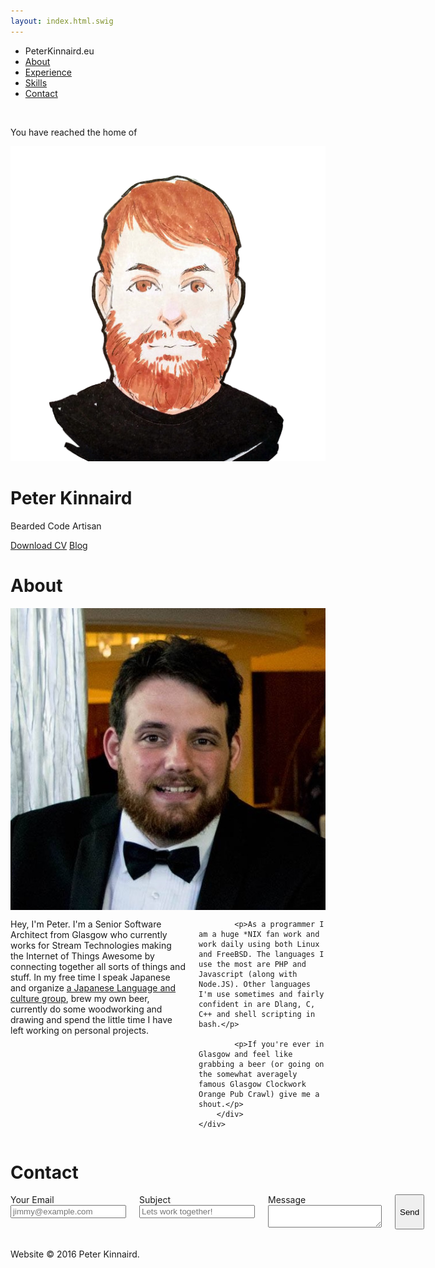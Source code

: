 ```yaml
---
layout: index.html.swig
---
```


<div class="top-bar">
  <div class="top-bar-left">
    <ul class="dropdown menu" data-dropdown-menu>
      <li class="zen-white menu-text">PeterKinnaird.eu</li>
      <li><a href="#about">About</a></li>
      <!--<li><a href="#blog">Blog</a></li> -->
      <li><a href="#about">Experience</a></li>
      <li><a href="#skills">Skills</a></li>
      <li><a href="#contact">Contact</a></li>
    </ul>
  </div>
</div>

<div class="introbox">
	&nbsp;
    <div class="introbox-inner">
    	<p class='no-vertical-margins'>You have reached the home of</p>
    	<img src="public/images/peter_drawing_no_back.png" class='face-bordered'></img>
        <h1>Peter Kinnaird</h1>
        <p id='main-subtitle'>Bearded Code Artisan</p>
        <a href="public/cv_peter_kinnaird.pdf" class="button button-bordered">Download CV</a>
        <a href="public/cv_peter_kinnaird.pdf" class="button button-bordered">Blog</a>
    </div>
</div>


<div id='about' class='section zen-white-background'>
	<div class='row'>
		<div class="columns small-12">
			<h1 class='section-header-title'>About</h1>
		</div>
	</div>
	<div class='row align-middle'>
		<div class="columns small-12 medium-3">
			<img src="public/images/peter_tux.jpg" class='face-bordered-large'></img>
		</div>
		<div class="columns small-12 medium-9">
			<p>Hey, I'm Peter. I'm a Senior Software Architect from Glasgow who currently works for Stream Technologies making the Internet of Things Awesome by connecting together all sorts of things and stuff. In my free time I speak Japanese and organize <a href="http://www.meetup.com/Japanese-language-and-culture-in-Glasgow/">a Japanese Language and culture group</a>, brew my own beer, currently do some woodworking and drawing and spend the little time I have left working on personal projects.</p>
			
			<p>As a programmer I am a huge *NIX fan work and work daily using both Linux and FreeBSD. The languages I use the most are PHP and Javascript (along with Node.JS). Other languages I'm use sometimes and fairly confident in are Dlang, C, C++ and shell scripting in bash.</p>

			<p>If you're ever in Glasgow and feel like grabbing a beer (or going on the somewhat averagely famous Glasgow Clockwork Orange Pub Crawl) give me a shout.</p>
		</div>
	</div>
</div>


<div id='contact' class='section'>
	<div class='row'>
		<div class="columns small-12">
			<h1 class='section-header-title'>Contact</h1>
		</div>
	</div>
	<div class='row'>
		<div class="columns small-12 medium-6">
			<label>
				Your Email
				<input type="email" placeholder="jimmy@example.com"></input>
			</label>
			<label>
				Subject
				<input type="text" placeholder="Lets work together!"></input>
			</label>
			<label>
				Message
				<textarea id='email-message'></textarea>
			</label>
			<button type='submit' class='button'>Send</button>
		</div>
		<div class="columns small-12 medium-6">
		</div>
	</div>
</div>
<div class="footer">
&nbsp;
<div class='row'>
	<div class="columns small-12">
		<p>Website &copy; 2016 Peter Kinnaird.</p>
	</div>
</div>
</div>


